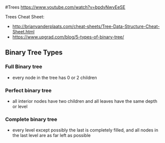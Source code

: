 #Trees
https://www.youtube.com/watch?v=bpdvNwvEeSE

Trees Cheat Sheet: 
- http://brianvanderplaats.com/cheat-sheets/Tree-Data-Structure-Cheat-Sheet.html
- https://www.upgrad.com/blog/5-types-of-binary-tree/ 


## Binary Tree Types

### Full Binary tree 
- every node in the tree has 0 or 2 children

### Perfect binary tree 
- all interior nodes have two children and all leaves have the same depth or level

### Complete binary tree 
- every level except possibly the last is completely filled, and all nodes in the last level are as far left as possible